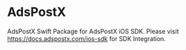 # AdsPostX

AdsPostX Swift Package for AdsPostX iOS SDK.
Please visit https://docs.adspostx.com/ios-sdk for SDK Integration.